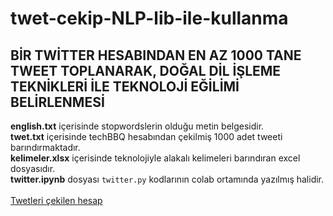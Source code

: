 # twet-cekip-NLP-lib-ile-kullanma
## BİR TWİTTER HESABINDAN EN AZ 1000 TANE TWEET TOPLANARAK, DOĞAL DİL İŞLEME TEKNİKLERİ İLE TEKNOLOJİ EĞİLİMİ BELİRLENMESİ
**english.txt** içerisinde stopwordslerin olduğu metin belgesidir.</br>
**twet.txt** içerisinde techBBQ hesabından çekilmiş 1000 adet tweeti barındırmaktadır. </br>
**kelimeler.xlsx** içerisinde teknolojiyle alakalı kelimeleri barındıran excel dosyasıdır.</br>
**twitter.ipynb** dosyası `twitter.py` kodlarının colab ortamında yazılmış halidir.</br></br>
[Twetleri çekilen hesap](https://twitter.com/TechBBQ)
